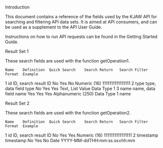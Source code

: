 Introduction

This document contains a reference of the fields used by the KJAW API for searching and filtering API data sets. It is aimed at API consumers, and can be used as a supplement to the API User Guide.

Instructions on how to run API requests can be found in the Getting Started Guide. 


Result Set 1

These search fields are used with the function getOperation1.

	Name	Definition	Quick Search	Search Return	Search Filter	Format	Example
1	id	ID, search result ID	No	Yes	No	Numeric (16)	1111111111111111
2	type	type, data field type	No	Yes	Yes	Text, List Value	Data Type 1
3	name	name, data field name	Yes	Yes	Yes	Alphanumeric (250)	Data Type 1 name


 
Result Set 2

These search fields are used with the function getOperation2.

	Name	Definition	Quick Search	Search Return	Search Filter	Format	Example
1	id	ID, search result ID	No	Yes	Yes	Numeric (16)	1111111111111111
2	timestamp	timestamp	No	Yes	No	Date	YYYY-MM-ddTHH:mm:ss.ss±hh:mm




